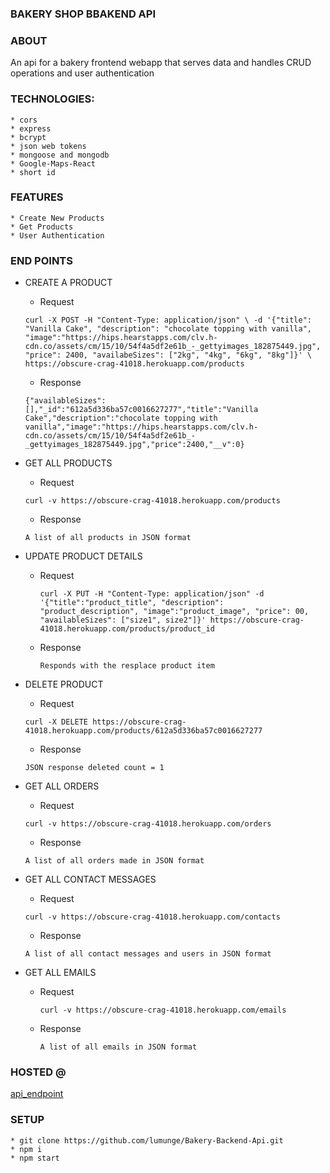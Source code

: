 ### BAKERY SHOP BBAKEND API

### ABOUT

An api for a bakery frontend webapp that serves data and handles CRUD operations
and user authentication

### TECHNOLOGIES:

    * cors
    * express
    * bcrypt
    * json web tokens
    * mongoose and mongodb
    * Google-Maps-React
    * short id

### FEATURES

    * Create New Products
    * Get Products
    * User Authentication

### END POINTS

-   CREATE A PRODUCT

    -   Request

    `curl -X POST -H "Content-Type: application/json" \ -d '{"title": "Vanilla Cake", "description": "chocolate topping with vanilla", "image":"https://hips.hearstapps.com/clv.h-cdn.co/assets/cm/15/10/54f4a5df2e61b_-_gettyimages_182875449.jpg", "price": 2400, "availabeSizes": ["2kg", "4kg", "6kg", "8kg"]}' \ https://obscure-crag-41018.herokuapp.com/products`

    -   Response

    `{"availableSizes":[],"_id":"612a5d336ba57c0016627277","title":"Vanilla Cake","description":"chocolate topping with vanilla","image":"https://hips.hearstapps.com/clv.h-cdn.co/assets/cm/15/10/54f4a5df2e61b_-_gettyimages_182875449.jpg","price":2400,"__v":0}`

-   GET ALL PRODUCTS

    -   Request

    `curl -v https://obscure-crag-41018.herokuapp.com/products`

    -   Response

    `A list of all products in JSON format`

-   UPDATE PRODUCT DETAILS

    -   Request

        `curl -X PUT -H "Content-Type: application/json" -d '{"title":"product_title", "description": "product_description", "image":"product_image", "price": 00, "availableSizes": ["size1", size2"]}' https://obscure-crag-41018.herokuapp.com/products/product_id`

    -   Response

        `Responds with the resplace product item`

-   DELETE PRODUCT

    -   Request

    `curl -X DELETE https://obscure-crag-41018.herokuapp.com/products/612a5d336ba57c0016627277`

    -   Response

    `JSON response deleted count = 1`

-   GET ALL ORDERS

    -   Request

    `curl -v https://obscure-crag-41018.herokuapp.com/orders`

    -   Response

    `A list of all orders made in JSON format`

-   GET ALL CONTACT MESSAGES

    -   Request

    `curl -v https://obscure-crag-41018.herokuapp.com/contacts`

    -   Response

    `A list of all contact messages and users in JSON format`

-   GET ALL EMAILS

    -   Request

        `curl -v https://obscure-crag-41018.herokuapp.com/emails`

    -   Response

        `A list of all emails in JSON format`

### HOSTED @

[api_endpoint](https://obscure-crag-41018.herokuapp.com/)

### SETUP

    * git clone https://github.com/lumunge/Bakery-Backend-Api.git
    * npm i
    * npm start
